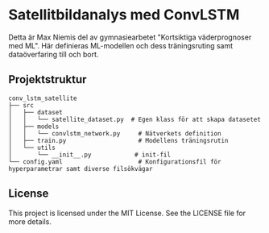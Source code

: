 # Satellitbildanalys med ConvLSTM

Detta är Max Niemis del av gymnasiearbetet "Kortsiktiga väderprognoser med ML". Här definieras ML-modellen och dess träningsruting samt dataöverfaring till och bort.


## Projektstruktur

```
conv_lstm_satellite
├── src
│   ├── dataset
│   │   └── satellite_dataset.py  # Egen klass för att skapa datasetet
│   ├── models
│   │   └── convlstm_network.py     # Nätverkets definition
│   ├── train.py                    # Modellens träningsrutin
│   └── utils
│       └── __init__.py            # init-fil
└── config.yaml                     # Konfigurationsfil för hyperparametrar samt diverse filsökvägar
```


## License

This project is licensed under the MIT License. See the LICENSE file for more details.